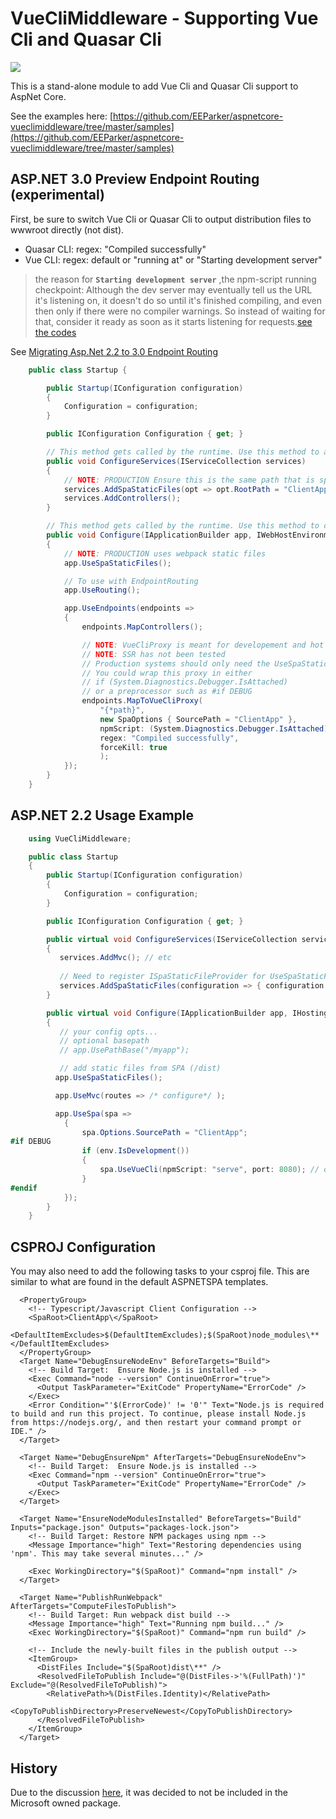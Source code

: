 # VueCliMiddleware - Supporting Vue Cli and Quasar Cli

[![](https://img.shields.io/nuget/v/VueCliMiddleware.svg)](https://www.nuget.org/packages/VueCliMiddleware/)

This is a stand-alone module to add Vue Cli and Quasar Cli support to AspNet Core.

See the examples here: [https://github.com/EEParker/aspnetcore-vueclimiddleware/tree/master/samples](https://github.com/EEParker/aspnetcore-vueclimiddleware/tree/master/samples)

## ASP.NET 3.0 Preview Endpoint Routing (experimental)
First, be sure to switch Vue Cli or Quasar Cli to output distribution files to wwwroot directly (not dist).

* Quasar CLI: regex: "Compiled successfully"
* Vue CLI: regex: default or "running at" or "Starting development server"
 >the reason for **`Starting development server`** ,the npm-script running checkpoint: 
 Although the dev server may eventually tell us the URL it's listening on,
                    it doesn't do so until it's finished compiling, and even then only if there were
                    no compiler warnings. So instead of waiting for that, consider it ready as soon
                     as it starts listening for requests.[see the codes](https://github.com/EEParker/aspnetcore-vueclimiddleware/blob/master/src/VueCliMiddleware/VueDevelopmentServerMiddleware.cs#L91)

See [Migrating Asp.Net 2.2 to 3.0 Endpoint Routing](https://docs.microsoft.com/en-us/aspnet/core/migration/22-to-30?view=aspnetcore-2.2&tabs=visual-studio#update-routing-startup-code)
```csharp
    public class Startup {

        public Startup(IConfiguration configuration)
        {
            Configuration = configuration;
        }

        public IConfiguration Configuration { get; }

        // This method gets called by the runtime. Use this method to add services to the container.
        public void ConfigureServices(IServiceCollection services)
        {
            // NOTE: PRODUCTION Ensure this is the same path that is specified in your webpack output
            services.AddSpaStaticFiles(opt => opt.RootPath = "ClientApp/dist");
            services.AddControllers();
        }

        // This method gets called by the runtime. Use this method to configure the HTTP request pipeline.
        public void Configure(IApplicationBuilder app, IWebHostEnvironment env)
        {
            // NOTE: PRODUCTION uses webpack static files
            app.UseSpaStaticFiles();

            // To use with EndpointRouting
            app.UseRouting();

            app.UseEndpoints(endpoints =>
            {
                endpoints.MapControllers();

                // NOTE: VueCliProxy is meant for developement and hot module reload
                // NOTE: SSR has not been tested
                // Production systems should only need the UseSpaStaticFiles() (above)
                // You could wrap this proxy in either
                // if (System.Diagnostics.Debugger.IsAttached)
                // or a preprocessor such as #if DEBUG
                endpoints.MapToVueCliProxy(
                    "{*path}",
                    new SpaOptions { SourcePath = "ClientApp" },
                    npmScript: (System.Diagnostics.Debugger.IsAttached) ? "serve" : null,
                    regex: "Compiled successfully",
                    forceKill: true
                    );
            });
        }
    }
```


## ASP.NET 2.2 Usage Example
```csharp
    using VueCliMiddleware;

    public class Startup
    {
        public Startup(IConfiguration configuration)
        {
            Configuration = configuration;
        }

        public IConfiguration Configuration { get; }

        public virtual void ConfigureServices(IServiceCollection services)
        {
           services.AddMvc(); // etc
           
           // Need to register ISpaStaticFileProvider for UseSpaStaticFiles middleware to work
           services.AddSpaStaticFiles(configuration => { configuration.RootPath = "ClientApp/dist"; });
        }

        public virtual void Configure(IApplicationBuilder app, IHostingEnvironment env)
        {
           // your config opts...
		   // optional basepath
		   // app.UsePathBase("/myapp");

           // add static files from SPA (/dist)
          app.UseSpaStaticFiles();

          app.UseMvc(routes => /* configure*/ );

          app.UseSpa(spa =>
            {
                spa.Options.SourcePath = "ClientApp";
#if DEBUG
                if (env.IsDevelopment())
                {
                    spa.UseVueCli(npmScript: "serve", port: 8080); // optional port
                }
#endif
            });
        }
    }
```

## CSPROJ Configuration
You may also need to add the following tasks to your csproj file. This are similar to what are found in the default ASPNETSPA templates.

```project.csproj
  <PropertyGroup>
    <!-- Typescript/Javascript Client Configuration -->
    <SpaRoot>ClientApp\</SpaRoot>
    <DefaultItemExcludes>$(DefaultItemExcludes);$(SpaRoot)node_modules\**</DefaultItemExcludes>
  </PropertyGroup>
  <Target Name="DebugEnsureNodeEnv" BeforeTargets="Build">
    <!-- Build Target:  Ensure Node.js is installed -->
    <Exec Command="node --version" ContinueOnError="true">
      <Output TaskParameter="ExitCode" PropertyName="ErrorCode" />
    </Exec>
    <Error Condition="'$(ErrorCode)' != '0'" Text="Node.js is required to build and run this project. To continue, please install Node.js from https://nodejs.org/, and then restart your command prompt or IDE." />
  </Target>

  <Target Name="DebugEnsureNpm" AfterTargets="DebugEnsureNodeEnv">
    <!-- Build Target:  Ensure Node.js is installed -->
    <Exec Command="npm --version" ContinueOnError="true">
      <Output TaskParameter="ExitCode" PropertyName="ErrorCode" />
    </Exec>
  </Target>

  <Target Name="EnsureNodeModulesInstalled" BeforeTargets="Build" Inputs="package.json" Outputs="packages-lock.json">
    <!-- Build Target: Restore NPM packages using npm -->
    <Message Importance="high" Text="Restoring dependencies using 'npm'. This may take several minutes..." />

    <Exec WorkingDirectory="$(SpaRoot)" Command="npm install" />
  </Target>

  <Target Name="PublishRunWebpack" AfterTargets="ComputeFilesToPublish">
    <!-- Build Target: Run webpack dist build -->
    <Message Importance="high" Text="Running npm build..." />
    <Exec WorkingDirectory="$(SpaRoot)" Command="npm run build" />

    <!-- Include the newly-built files in the publish output -->
    <ItemGroup>
      <DistFiles Include="$(SpaRoot)dist\**" />
      <ResolvedFileToPublish Include="@(DistFiles->'%(FullPath)')" Exclude="@(ResolvedFileToPublish)">
        <RelativePath>%(DistFiles.Identity)</RelativePath>
        <CopyToPublishDirectory>PreserveNewest</CopyToPublishDirectory>
      </ResolvedFileToPublish>
    </ItemGroup>
  </Target>

```

## History

Due to the discussion [here](https://github.com/aspnet/JavaScriptServices/pull/1726), it was decided to not be included in the Microsoft owned package.
